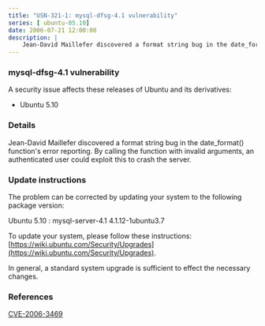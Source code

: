 ```yaml
---
title: "USN-321-1: mysql-dfsg-4.1 vulnerability"
series: [ ubuntu-05.10]
date: 2006-07-21 12:00:00
description: |
    Jean-David Maillefer discovered a format string bug in the date_format() function&#39;s error reporting. By calling the function with invalid arguments, an authenticated user could exploit this to crash the server.
--- 
```

 
### mysql-dfsg-4.1 vulnerability

A security issue affects these releases of Ubuntu and its derivatives:

* Ubuntu 5.10

### Details

Jean-David Maillefer discovered a format string bug in the date_format() function&#39;s error reporting. By calling the function with invalid arguments, an authenticated user could exploit this to crash the server.

### Update instructions

The problem can be corrected by updating your system to the following package version:

Ubuntu 5.10
 : mysql-server-4.1 <span>4.1.12-1ubuntu3.7</span>

To update your system, please follow these instructions: [https://wiki.ubuntu.com/Security/Upgrades](https://wiki.ubuntu.com/Security/Upgrades).

In general, a standard system upgrade is sufficient to effect the necessary changes.

### References

 [CVE-2006-3469](http://people.ubuntu.com/~ubuntu-security/cve/CVE-2006-3469)
 
